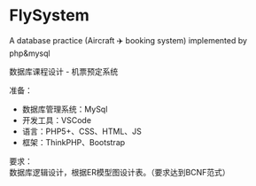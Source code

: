 # FlySystem
A database practice (Aircraft ✈️ booking system) implemented by php&amp;mysql   

数据库课程设计 - 机票预定系统  

准备：  
- 数据库管理系统：MySql  
- 开发工具：VSCode  
- 语言：PHP5+、CSS、HTML、JS  
- 框架：ThinkPHP、Bootstrap    

要求：  
数据库逻辑设计，根据ER模型图设计表。（要求达到BCNF范式） 

